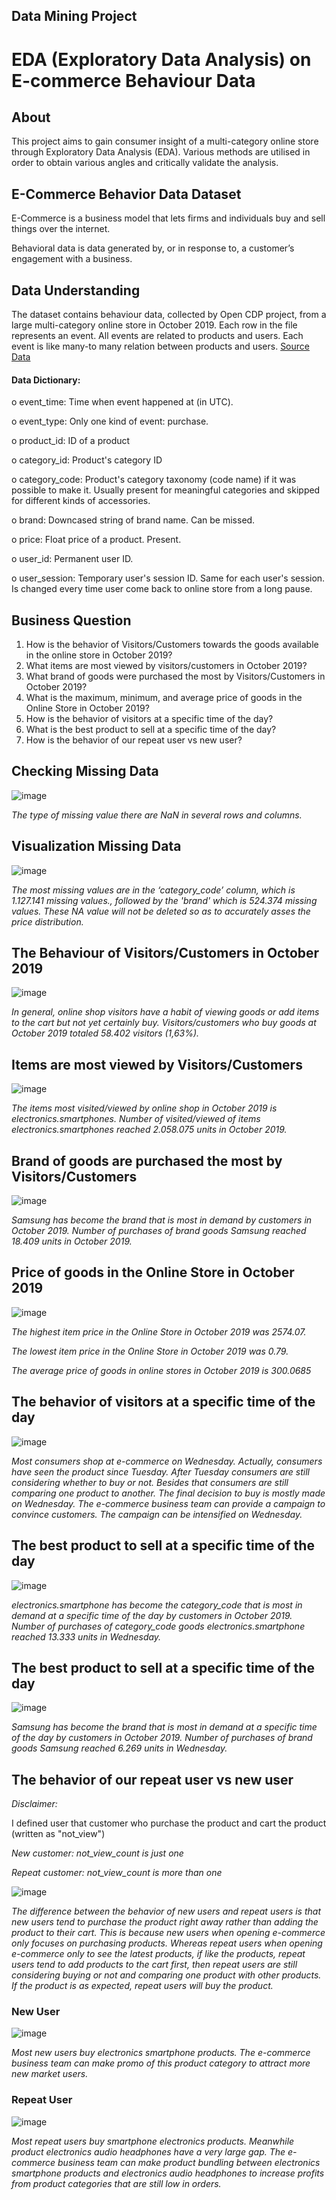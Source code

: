 ## Data Mining Project
# EDA (Exploratory Data Analysis) on E-commerce Behaviour Data

## About 
This project aims to gain consumer insight of a multi-category online store through Exploratory Data Analysis (EDA). Various methods are utilised in order to obtain various angles and critically validate the analysis.

## E-Commerce Behavior Data Dataset
E-Commerce is a business model that lets firms and individuals buy and sell things over the internet.

Behavioral data is data generated by, or in response to, a customer’s engagement with a business.

## Data Understanding
The dataset contains behaviour data, collected by Open CDP project, from a large multi-category online store in October 2019. Each row in the file represents an event. All events are related to products and users. Each event is like many-to many relation between products and users. [Source Data](https://www.kaggle.com/mkechinov/ecommerce-behavior-data-from-multi-category-store)

#### Data Dictionary:

o	event_time: Time when event happened at (in UTC).

o	event_type: Only one kind of event: purchase.

o	product_id: ID of a product

o	category_id: Product's category ID

o	category_code: Product's category taxonomy (code name) if it was possible to make it. Usually present for meaningful categories and skipped for different kinds of accessories.

o	brand: Downcased string of brand name. Can be missed.

o	price: Float price of a product. Present.

o	user_id: Permanent user ID.

o	user_session: Temporary user's session ID. Same for each user's session. Is changed every time user come back to online store from a long pause.

## Business Question

1. How is the behavior of Visitors/Customers towards the goods available in the online store in October 2019?
2. What items are most viewed by visitors/customers in October 2019?
3. What brand of goods were purchased the most by Visitors/Customers in October 2019?
4. What is the maximum, minimum, and average price of goods in the Online Store in October 2019?
5. How is the behavior of visitors at a specific time of the day?
6. What is the best product to sell at a specific time of the day?
7. How is the behavior of our repeat user vs new user?

## Checking Missing Data
![image](https://user-images.githubusercontent.com/88583319/130015327-195f09dc-51ae-46a2-adf8-b3a74829c5cb.png)

_The type of missing value there are NaN in several rows and columns._

## Visualization Missing Data
![image](https://user-images.githubusercontent.com/88583319/130015457-ea3a3868-e8b9-4960-8ecd-b8982691229b.png)

_The most missing values are in the ‘category_code’ column, which is 1.127.141 missing values., followed by the 'brand' which is 524.374 missing values. These NA value will not be deleted so as to accurately asses the price distribution._

## The Behaviour of Visitors/Customers in October 2019
![image](https://user-images.githubusercontent.com/88583319/130015615-a0e8564e-6d49-439a-ba75-8d70af6ecded.png)

_In general, online shop visitors have a habit of viewing goods or add items to the cart but not yet certainly buy. 
Visitors/customers who buy goods at October 2019 totaled 58.402 visitors (1,63%)._

## Items are most viewed by Visitors/Customers
![image](https://user-images.githubusercontent.com/88583319/130015719-cd98af08-1e75-483f-9be3-d256b8e04c00.png)

_The items most visited/viewed by online shop in October 2019 is electronics.smartphones.
Number of visited/viewed of items electronics.smartphones reached 2.058.075 units in October 2019._

## Brand of goods are purchased the most by Visitors/Customers
![image](https://user-images.githubusercontent.com/88583319/130015846-855de694-299e-4bc6-968e-f1be2b27b2a5.png)

_Samsung has become the brand that is most in demand by customers in October 2019. Number of purchases of brand goods Samsung reached 18.409 units in October 2019._

## Price of goods in the Online Store in October 2019
![image](https://user-images.githubusercontent.com/88583319/130016115-c7879f4c-6106-4a21-9e85-bcd43481f16e.png)

_The highest item price in the Online Store in October 2019 was 2574.07._

_The lowest item price in the Online Store in October 2019 was 0.79._

_The average price of goods in online stores in October 2019 is 300.0685_

## The behavior of visitors at a specific time of the day

![image](https://user-images.githubusercontent.com/88583319/130016974-237155de-fc48-4f42-825a-37050dd8d0a6.png)

_Most consumers shop at e-commerce on Wednesday. Actually, consumers have seen the product since Tuesday. 
After Tuesday consumers are still considering whether to buy or not. Besides that consumers are still comparing one product to another. The final decision to buy is mostly made on Wednesday. The e-commerce business team can provide a campaign to convince customers. The campaign can be intensified on Wednesday._

## The best product to sell at a specific time of the day
![image](https://user-images.githubusercontent.com/88583319/130017006-91e618b8-a2f4-4ec5-a3c1-9c712aef8794.png)


_electronics.smartphone has become the category_code that is most in demand at a specific time of the day by customers in October 2019. 
Number of purchases of category_code goods electronics.smartphone reached 13.333 units in Wednesday._

## The best product to sell at a specific time of the day
![image](https://user-images.githubusercontent.com/88583319/130017034-c3c6e164-952c-4165-a5b1-5f303d317130.png)

_Samsung has become the brand that is most in demand at a specific time of the day by customers in October 2019. Number of purchases of brand goods Samsung reached 6.269 units in Wednesday._

## The behavior of our repeat user vs new user
_Disclaimer:_

I defined user that customer who purchase the product and cart the product (written as "not_view")

_New customer: not_view_count is just one_

_Repeat customer: not_view_count is more than one_

![image](https://user-images.githubusercontent.com/88583319/130017090-f76c3a21-7d09-4725-a757-4ad6afcf6faf.png)

_The difference between the behavior of new users and repeat users is that new users tend to purchase the product right away rather than adding the product to their cart. This is because new users when opening e-commerce only focuses on purchasing products. Whereas repeat users when opening e-commerce only to see the latest products, if like the products, repeat users tend to add products to the cart first, then repeat users are still considering buying or not and comparing one product with other products. If the product is as expected, repeat users will buy the product._

### New User
![image](https://user-images.githubusercontent.com/88583319/130016654-e17b100f-e313-4623-ba2c-eeb328d3359d.png)

_Most new users buy electronics smartphone products.
The e-commerce business team can make promo of this product category to attract more new market users._

### Repeat User 
![image](https://user-images.githubusercontent.com/88583319/130016793-81e77df7-34ad-415f-a953-f7bd290a11c7.png)

_Most repeat users buy smartphone electronics products.
Meanwhile product electronics audio headphones have a very large gap.
The e-commerce business team can make product bundling between electronics smartphone products and electronics audio headphones to increase profits from product categories that are still low in orders._




















